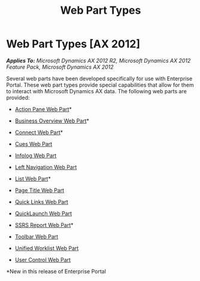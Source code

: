 ﻿---
title: Web Part Types
TOCTitle: Web Part Types
ms:assetid: 7ca181fd-1ba8-4f5e-a4c4-f10bea614194
ms:mtpsurl: https://msdn.microsoft.com/en-us/library/Cc558605(v=AX.60)
ms:contentKeyID: 35245425
ms.date: 11/07/2012
mtps_version: v=AX.60
---

# Web Part Types [AX 2012]


_**Applies To:** Microsoft Dynamics AX 2012 R2, Microsoft Dynamics AX 2012 Feature Pack, Microsoft Dynamics AX 2012_

Several web parts have been developed specifically for use with Enterprise Portal. These web part types provide special capabilities that allow for them to interact with Microsoft Dynamics AX data. The following web parts are provided:

  - [Action Pane Web Part](action-pane-web-part.md)\*

  - [Business Overview Web Part](business-overview-web-part.md)\*

  - [Connect Web Part](connect-web-part.md)\*

  - [Cues Web Part](cues-web-part.md)

  - [Infolog Web Part](infolog-web-part.md)

  - [Left Navigation Web Part](left-navigation-web-part.md)

  - [List Web Part](list-web-part.md)\*

  - [Page Title Web Part](page-title-web-part.md)

  - [Quick Links Web Part](quick-links-web-part.md)

  - [QuickLaunch Web Part](quicklaunch-web-part.md)

  - [SSRS Report Web Part](ssrs-report-web-part.md)\*

  - [Toolbar Web Part](toolbar-web-part.md)

  - [Unified Worklist Web Part](unified-worklist-web-part.md)

  - [User Control Web Part](user-control-web-part.md)

\*New in this release of Enterprise Portal

